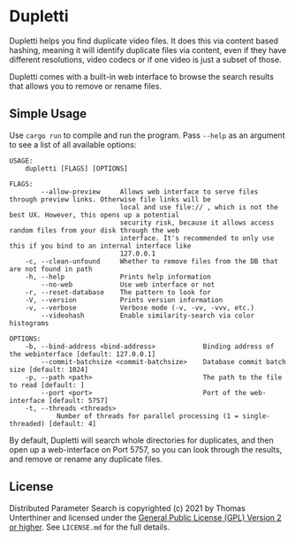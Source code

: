 Dupletti
========

Dupletti helps you find duplicate video files. It does this via content based hashing, meaning
it will identify duplicate files via content, even if they have different resolutions, video codecs
or if one video is just a subset of those.

Dupletti comes with a built-in web interface to browse the search results that allows you to
remove or rename files.


Simple Usage
------------
Use `cargo run` to compile and run the program. Pass `--help` as an argument to see a list of all available options:

```
USAGE:
    dupletti [FLAGS] [OPTIONS]

FLAGS:
        --allow-preview     Allows web interface to serve files through preview links. Otherwise file links will be
                            local and use file:// , which is not the best UX. However, this opens up a potential
                            security risk, because it allows access random files from your disk through the web
                            interface. It's recommended to only use this if you bind to an internal interface like
                            127.0.0.1
    -c, --clean-unfound     Whether to remove files from the DB that are not found in path
    -h, --help              Prints help information
        --no-web            Use web interface or not
    -r, --reset-database    The pattern to look for
    -V, --version           Prints version information
    -v, --verbose           Verbose mode (-v, -vv, -vvv, etc.)
        --videohash         Enable similarity-search via color histograms

OPTIONS:
    -b, --bind-address <bind-address>            Binding address of the webinterface [default: 127.0.0.1]
        --commit-batchsize <commit-batchsize>    Database commit batch size [default: 1024]
    -p, --path <path>                            The path to the file to read [default: ]
        --port <port>                            Port of the web-interface [default: 5757]
    -t, --threads <threads>
            Number of threads for parallel processing (1 = single-threaded) [default: 4]
```

By default, Dupletti will search whole directories for duplicates, and then open up
a web-interface on Port 5757, so you can look through the results, and remove or rename any
duplicate files.


License
-------
Distributed Parameter Search is copyrighted (c) 2021 by Thomas Unterthiner and licensed under the
[General Public License (GPL) Version 2 or higher](http://www.gnu.org/licenses/gpl-2.0.html>).
See ``LICENSE.md`` for the full details.

